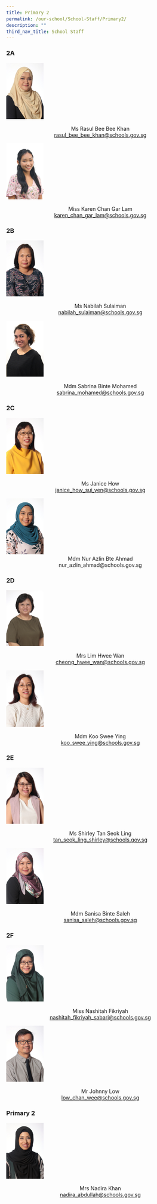 ```yaml
---
title: Primary 2
permalink: /our-school/School-Staff/Primary2/
description: ""
third_nav_title: School Staff
---
```

### 2A

<img src="/images/2002%20Ms%20Khan.jpeg"  style="width:100px"><center>Ms Rasul Bee Bee Khan<br>rasul_bee_bee_khan@schools.gov.sg</center>

<img src="/images/2022%20Karen%20Chan%20Gar%20Lam.jpeg" style="width:100px"><center>Miss Karen Chan Gar Lam<br>karen_chan_gar_lam@schools.gov.sg</center>

### 2B

<img src="/images/2020%20Ms%20Nabilah.jpeg" style="width:100px"><center>Ms Nabilah Sulaiman<br>nabilah_sulaiman@schools.gov.sg</center>

<img src="/images/2020%20Sabrinah.jpeg" style="width:100px"><center>Mdm Sabrina Binte Mohamed<br>sabrina_mohamed@schools.gov.sg</center>

### 2C

<img src="/images/2020%20Ms%20Janice%20How.jpeg" style="width:100px"><center>Ms Janice How<br>janice_how_sui_yen@schools.gov.sg</center>

<img src="/images/2020%20Mdm%20Nur%20Azlin.jpeg" style="width:100px">
<center>Mdm Nur Azlin Bte Ahmad<br>nur_azlin_ahmad@schools.gov.sg</center>

### 2D

<img src="/images/Mrs%20Lim%20Hwee%20Wan.jpeg"  style="width:100px"><center>Mrs Lim Hwee Wan<br>cheong_hwee_wan@schools.gov.sg</center>

<img src="/images/2020%20Mdm%20Koo.jpeg" style="width:100px"><center>Mdm Koo Swee Ying<br>koo_swee_ying@schools.gov.sg</center>

### 2E

<img src="/images/2020%20Mrs%20Shirley%20Wang.jpeg" style="width:100px"><center>Ms Shirley Tan Seok Ling<br>tan_seok_ling_shirley@schools.gov.sg</center>

<img src="/images/2020%20Mdm%20Sanisa.jpeg" style="width:100px"><center>Mdm Sanisa Binte Saleh<br>sanisa_saleh@schools.gov.sg</center>


### 2F

<img src="/images/2020%20Miss%20Nashitah.jpeg" style="width:100px"><center>Miss Nashitah Fikriyah<br>nashitah_fikriyah_sabari@schools.gov.sg</center>

<img src="/images/2020%20Mr%20Johnny.jpeg" style="width:100px"><center>Mr Johnny Low<br>low_chan_wee@schools.gov.sg</center>

### Primary 2

<img src="/images/2020%20Mrs%20Nadira%20Khan.jpeg" style="width:100px"><center>Mrs Nadira Khan<br>nadira_abdullah@schools.gov.sg</center>